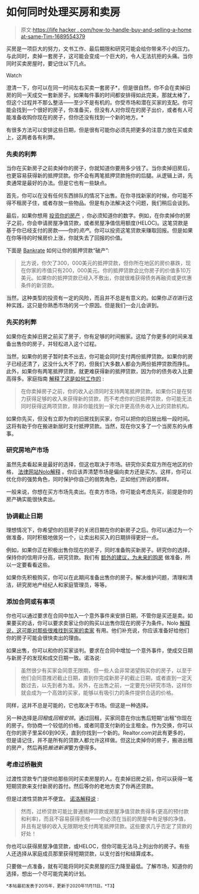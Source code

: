 # 如何同时处理买房和卖房

> 原文:[https://life hacker . com/how-to-handle-buy-and-selling-a-home at-same-Tim-1689554379](https://lifehacker.com/how-to-handle-buying-and-selling-a-home-at-the-same-tim-1689554379)

买房是一项巨大的努力，文书工作、最后期限和研究可能会给你带来不小的压力。与此同时，卖掉一套房子，这可能会变成一个巨大的，令人无法抗拒的头痛。当你同时买卖房屋时，要记住以下几点。

Watch

澄清一下，你可以在同一时间左右买卖一套房子*，但是很自然，你不会在卖掉旧房的同一天成交一套新房子。如果每件事的时间都安排得如此完美，那就太棒了，但这个过程并不那么整洁——至少不是有机的。你受市场和潜在买家的支配。你可能会找到一个很好的房子，你准备买，但没有人对你现在的房子出价，或者有人可能准备收购你现在的房子，但你还没有找到一个新的地方。*

有很多方法可以安排这些日期，但是很有可能你必须先把更多的注意力放在买或卖上，这两者各有利弊。

### **先卖的利弊**

当你在买新房子之前卖掉你的房子，你就知道你要用多少钱了。当你卖掉旧房后，也更容易获得新的抵押贷款。你不会有两笔抵押贷款拖你的后腿。从逻辑上讲，先卖通常是最好的办法。但是它也有一些缺点。

首先，你可以在没有任何东西排队的情况下出售。在你寻找新家的时候，你可能不得不租房子住，或者存放一些物品。但是有办法解决这个问题，我们稍后会谈到。

最后，如果你想用 [投资你的房产](http://www.bankrate.com/finance/home-equity/reasons-to-use-home-equity-1.aspx) ，你必须知道你的数字。例如，在你卖掉你的房子之前，你会申请房屋净值贷款，或者房屋净值信用额度(HELOC)。这笔贷款是基于你已经支付的房款——你的*资产*。你可以投资这笔贷款来赚取回报。但是如果在你等待的时候房价上涨，你就失去了回报的价值。

下面是 [Bankrate](https://www.bankrate.com/home-equity/reasons-to-use-home-equity/) 如何让你的抵押贷款“破产”:

> 比方说，你欠了300，000美元的抵押贷款，但你所在地区的房价暴跌，现在你家的市值只有200，000美元。你的抵押贷款会比你房子的价值多10万美元。如果你的抵押贷款已经入不敷出，你就很难获得债务再融资或更优惠条件的新贷款。

当然，这种类型的投资有一定的风险，而且并不总是有意义的。如果你*正在*进行这种实践，这只是你熟悉市场的另一个原因。但是我们一会儿会讲到。

### **先买的利弊**

如果你在卖掉旧房之前买了房子，你有足够的时间搬家。这给了你更多的时间来准备出售你的房子，并轻松进入这个过程。

当然，如果你的房子暂时卖不出去，你可能会同时支付两份抵押贷款。如果你的房子已经还清了，这没什么大不了的，但我们大多数人都会为两份抵押贷款而挣扎。此外，如果你有两笔抵押贷款，就更难获得新的抵押贷款，因为你的债务收入比要高得多。家庭指南 [解释了这是如何工作的](http://homeguides.sfgate.com/can-home-loan-trying-sell-current-home-88366.html) :

> 在你卖掉房子之前，你的收入必须同时支持两笔抵押贷款。如果你只是在努力获得足够的收入来获得新的贷款，而不考虑你的旧抵押贷款，你可能无法同时获得这两项贷款，除非你能找到一家允许更高债务收入比的贷款机构。

如果你先买，但没有立即为你的旧居找到买家，你可以把你的旧居出租一段时间。这将有助于你在搬进新居时支付抵押贷款。当然，现在你又多了一个当房东的头疼事。

### **研究房地产市场**

虽然先卖看起来是最好的选择，但这也取决于市场。研究你买卖双方所在地区的价格， [法律网站Nolo解释](http://www.nolo.com/legal-encyclopedia/moving-up-selling-home-buying-29788.html) 。你应该弄清楚市场是偏向卖方还是买方。这样，你可以优化你的强势角色，同时保护你自己的弱势角色，正如他们所说的那样。

一般来说，你想在买方市场先卖出。在卖方市场，你可能会考虑先买，前提是你的房产确实能很快卖出。

### **协调截止日期**

理想情况下，你希望你的旧房子的关闭日期在你的新房子之后。你可以通过为一个做准备，同时积极地做另一个，让卖出和买入的日期排得更好一点。

例如，如果你正在积极出售你现在的房子，同时准备购买新房子。研究你的选择，保持你的信用评分高，研究贷款。我们有 [额外的建议，为未来的购房](https://lifehacker.com/how-to-prepare-for-your-future-home-purchase-now-1562420833) 做准备，所以一定要看看这些。

如果你先积极购买，你可以在此期间准备出售你的房子。解决维护问题，清理和清洁，研究房地产经纪人和家庭管理员，等等。

### **添加合同或有事项**

你也可以通过要求在合同中加入一个意外事件来安排日期，不管你是买还是卖。如果要买的话，你可以要求卖家让你的购买以出售你现在的房子为条件。Nolo [解释说，这可能对那些很难找到买家的卖家](http://www.nolo.com/legal-encyclopedia/moving-up-selling-home-buying-29788.html) 有用。他们补充说，你应该准备好给他们你的房子可能会很快卖出的理由。

如果出售，你可以和你的买家谈判。要求在合同中增加一个意外事件，使成交日期与新房子的发现和成交日期一致。诺洛说:

> 虽然很少有买家会同意无限期，但一些人会非常渴望购买你的房子，以至于他们会同意推迟截止日期，直到你完成新房子的截止日期，或者直到一定天数过去，以先到者为准。另外，在出售之前，一定要充分研究市场，这样你就会成为一个高效的买家，能够以有吸引力的条件提供合适的价格。

同样，这并不总是可能的，它也取决于市场。但这是一种选择。

另一种选择是*回租*或*回租安排*。通过回租，买家同意在你出售后短期“出租”你现在的房子。你协商一个较低的价格，或者同意支付新的业主租金。作为交换，你可以在你的房子里呆60到90天，直到你找到一个新的。Realtor.com对此有更多的，但是请记住，并不是所有的贷款人都允许这样做。但这比卖掉你的房子，搬进出租的房产，然后再把*搬进新家*要方便得多。

### **考虑过桥融资**

过渡性贷款专门提供给那些同时买卖房屋的人。在卖掉旧房之前，你可以获得一笔短期贷款来支付新房的首付。然后等你的老地方卖了你再还贷款。

但是过渡性贷款并不便宜。 [诺洛解释说](https://www.nolo.com/legal-encyclopedia/moving-up-selling-home-buying-29788.html) :

> 然而，过桥贷款可能比普通抵押贷款或房屋净值贷款贵得多(更高的预付款和利率)，而且不容易获得资格——你必须在当前的房屋中有足够的净值，并且有足够的收入无限期地支付两笔抵押贷款。这些要求几乎否定了贷款的好处！

你也可以获得房屋净值贷款，或HELOC，但你可能无法马上列出你的房子。有些人还选择从家庭成员那里获得短期贷款，以支付首付和结算成本。

只要做一点准备，就有可能将同时买卖房屋的压力降至最低。了解市场，知道你的选择，想出一个尽可能完美的计划。

<small>*本帖最初发表于2015年，更新于2020年11月11日。*T3】</small>
